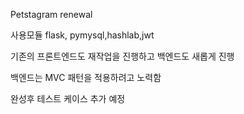 Petstagram renewal

사용모듈 flask, pymysql,hashlab,jwt

기존의 프론트엔드도 재작업을 진행하고 백엔드도 새롭게 진행

백엔드는 MVC 패턴을 적용하려고 노력함

완성후 테스트 케이스 추가 예정


